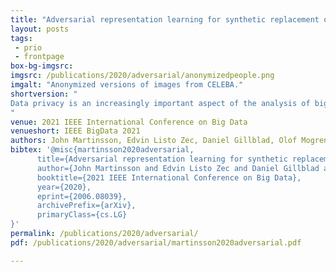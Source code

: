 ```yaml
---
title: "Adversarial representation learning for synthetic replacement of private attributes"
layout: posts
tags:
 - prio
 - frontpage
box-bg-imgsrc: 
imgsrc: /publications/2020/adversarial/anonymizedpeople.png
imgalt: "Anonymized versions of images from CELEBA."
shortversion: "
Data privacy is an increasingly important aspect of the analysis of big data for many real-world tasks. Privacy enhancing transformations of data can help unlocking the potential in data sources containing sensitive information, but finding the right balance between privacy and utility is often a tricky trade-off. In this work, we study how adversarial representation learning can be used to ensure the privacy of users, and to obfuscate sensitive attributes in existing datasets. While previous methods using this kind of approach only aim at obfuscating the sensitive information, we find that adding new information in its place strengthens the provided privacy. We propose a two step data privatization method that builds on generative adversarial networks: in the first step, sensitive data is removed from the representation, and in the second step, a sample which is independent of the input data is inserted in its place. The result is an approach that can provide stronger privatization on image data, and yet be preserving both the domain and the utility of the inputs.
"
venue: 2021 IEEE International Conference on Big Data
venueshort: IEEE BigData 2021
authors: John Martinsson, Edvin Listo Zec, Daniel Gillblad, Olof Mogren
bibtex: '@misc{martinsson2020adversarial,
      title={Adversarial representation learning for synthetic replacement of private attributes}, 
      author={John Martinsson and Edvin Listo Zec and Daniel Gillblad and Olof Mogren},
      booktitle={2021 IEEE International Conference on Big Data},
      year={2020},
      eprint={2006.08039},
      archivePrefix={arXiv},
      primaryClass={cs.LG}
}'
permalink: /publications/2020/adversarial/
pdf: /publications/2020/adversarial/martinsson2020adversarial.pdf

---
```

